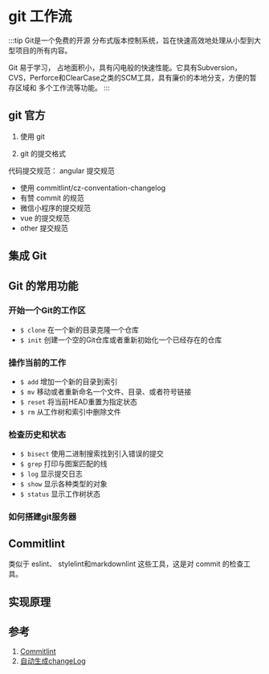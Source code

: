 # git 工作流

:::tip
Git是一个免费的开源 分布式版本控制系统，旨在快速高效地处理从小型到大型项目的所有内容。

Git 易于学习， 占地面积小，具有闪电般的快速性能。它具有Subversion，CVS，Perforce和ClearCase之类的SCM工具，具有廉价的本地分支，方便的暂存区域和 多个工作流等功能。
:::

## git 官方

1. 使用 git

2. git 的提交格式

代码提交规范： angular 提交规范

- 使用 commitlint/cz-conventation-changelog
- 有赞 commit 的规范
- 微信小程序的提交规范
- vue 的提交规范
- other 提交规范

## 集成 Git

## Git 的常用功能

### 开始一个Git的工作区

- `$ clone` 在一个新的目录克隆一个仓库
- `$ init` 创建一个空的Git仓库或者重新初始化一个已经存在的仓库

### 操作当前的工作

- `$ add` 增加一个新的目录到索引
- `$ mv` 移动或者重新命名一个文件、目录、或者符号链接
- `$ reset` 将当前HEAD重置为指定状态
- `$ rm` 从工作树和索引中删除文件

### 检查历史和状态

- `$ bisect` 使用二进制搜索找到引入错误的提交
- `$ grep` 打印与图案匹配的线
- `$ log` 显示提交日志
- `$ show` 显示各种类型的对象
- `$ status` 显示工作树状态

### 如何搭建git服务器

## Commitlint

类似于 eslint、 stylelint和markdownlint 这些工具，这是对 commit 的检查工具。

## 实现原理

## 参考

1. [Commitlint](https://github.com/conventional-changelog/commitlint)
2. [自动生成changeLog](https://blog.csdn.net/y491887095/article/details/80604525)
